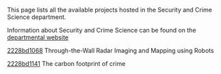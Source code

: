This page lists all the available projects hosted in the Security and Crime Science department.

Information about Security and Crime Science can be found on the [departmental website](https://www.ucl.ac.uk/security-crime-science)

[2228bd1068](../projects/2228bd1068.md) Through-the-Wall Radar Imaging and Mapping using Robots

[2228bd1141](../projects/2228bd1141.md) The carbon footprint of crime